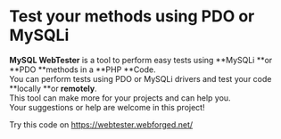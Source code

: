 # Test your methods using PDO or MySQLi

**MySQL WebTester** is a tool to perform easy tests using **MySQLi **or **PDO **methods in a **PHP **Code.  
You can perform tests using PDO or MySQLi drivers and test your code **locally **or **remotely**.  
This tool can make more for your projects and can help you.  
Your suggestions or help are welcome in this project!

Try this code on https://webtester.webforged.net/  
